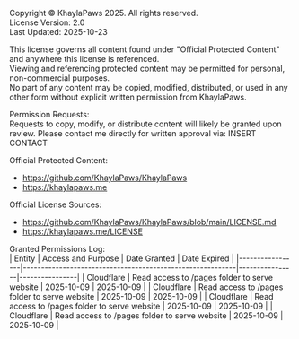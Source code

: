Copyright © KhaylaPaws 2025. All rights reserved.  
License Version: 2.0  
Last Updated: 2025-10-23  


This license governs all content found under "Official Protected Content" and anywhere this license is referenced.  
Viewing and referencing protected content may be permitted for personal, non-commercial purposes.  
No part of any content may be copied, modified, distributed, or used in any other form without explicit written permission from KhaylaPaws.  


Permission Requests:  
Requests to copy, modify, or distribute content will likely be granted upon review. Please contact me directly for written approval via: INSERT CONTACT  


Official Protected Content:  
- https://github.com/KhaylaPaws/KhaylaPaws  
- https://khaylapaws.me  


Official License Sources:
- https://github.com/KhaylaPaws/KhaylaPaws/blob/main/LICENSE.md  
- https://khaylapaws.me/LICENSE  


Granted Permissions Log:  
| Entity          | Access and Purpose                                        | Date Granted   | Date Expired   |
|-----------------|-----------------------------------------------------------|----------------|----------------|
| Cloudflare      | Read access to /pages folder to serve website             | 2025-10-09     | 2025-10-09     |
| Cloudflare      | Read access to /pages folder to serve website             | 2025-10-09     | 2025-10-09     |
| Cloudflare      | Read access to /pages folder to serve website             | 2025-10-09     | 2025-10-09     |
| Cloudflare      | Read access to /pages folder to serve website             | 2025-10-09     | 2025-10-09     |
